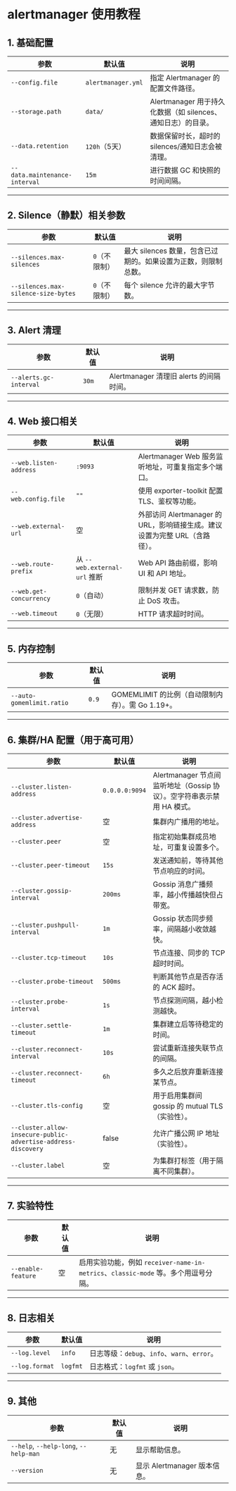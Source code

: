 # alertmanager 使用教程


## 1. 基础配置

| 参数 | 默认值 | 说明 |
|------|--------|------|
| `--config.file` | `alertmanager.yml` | 指定 Alertmanager 的配置文件路径。 |
| `--storage.path` | `data/` | Alertmanager 用于持久化数据（如 silences、通知日志）的目录。 |
| `--data.retention` | `120h`（5天） | 数据保留时长，超时的 silences/通知日志会被清理。 |
| `--data.maintenance-interval` | `15m` | 进行数据 GC 和快照的时间间隔。 |

---

## 2. Silence（静默）相关参数

| 参数 | 默认值 | 说明 |
|------|--------|------|
| `--silences.max-silences` | `0`（不限制） | 最大 silences 数量，包含已过期的。如果设置为正数，则限制总数。 |
| `--silences.max-silence-size-bytes` | `0`（不限制） | 每个 silence 允许的最大字节数。 |

---

## 3. Alert 清理

| 参数 | 默认值 | 说明 |
|------|--------|------|
| `--alerts.gc-interval` | `30m` | Alertmanager 清理旧 alerts 的间隔时间。 |

---

## 4. Web 接口相关

| 参数 | 默认值 | 说明 |
|------|--------|------|
| `--web.listen-address` | `:9093` | Alertmanager Web 服务监听地址，可重复指定多个端口。 |
| `--web.config.file` | `""` | 使用 exporter-toolkit 配置 TLS、鉴权等功能。 |
| `--web.external-url` | 空 | 外部访问 Alertmanager 的 URL，影响链接生成。建议设置为完整 URL（含路径）。 |
| `--web.route-prefix` | 从 `--web.external-url` 推断 | Web API 路由前缀，影响 UI 和 API 地址。 |
| `--web.get-concurrency` | `0`（自动） | 限制并发 GET 请求数，防止 DoS 攻击。 |
| `--web.timeout` | `0`（无限） | HTTP 请求超时时间。 |

---

## 5. 内存控制

| 参数 | 默认值 | 说明 |
|------|--------|------|
| `--auto-gomemlimit.ratio` | `0.9` | GOMEMLIMIT 的比例（自动限制内存）。需 Go 1.19+。 |

---

## 6. 集群/HA 配置（用于高可用）

| 参数 | 默认值 | 说明 |
|------|--------|------|
| `--cluster.listen-address` | `0.0.0.0:9094` | Alertmanager 节点间监听地址（Gossip 协议）。空字符串表示禁用 HA 模式。 |
| `--cluster.advertise-address` | 空 | 集群内广播用的地址。 |
| `--cluster.peer` | 空 | 指定初始集群成员地址，可重复设置多个。 |
| `--cluster.peer-timeout` | `15s` | 发送通知前，等待其他节点响应的时间。 |
| `--cluster.gossip-interval` | `200ms` | Gossip 消息广播频率，越小传播越快但占带宽。 |
| `--cluster.pushpull-interval` | `1m` | Gossip 状态同步频率，间隔越小收敛越快。 |
| `--cluster.tcp-timeout` | `10s` | 节点连接、同步的 TCP 超时时间。 |
| `--cluster.probe-timeout` | `500ms` | 判断其他节点是否存活的 ACK 超时。 |
| `--cluster.probe-interval` | `1s` | 节点探测间隔，越小检测越快。 |
| `--cluster.settle-timeout` | `1m` | 集群建立后等待稳定的时间。 |
| `--cluster.reconnect-interval` | `10s` | 尝试重新连接失联节点的间隔。 |
| `--cluster.reconnect-timeout` | `6h` | 多久之后放弃重新连接某节点。 |
| `--cluster.tls-config` | 空 | 用于启用集群间 gossip 的 mutual TLS（实验性）。 |
| `--cluster.allow-insecure-public-advertise-address-discovery` | false | 允许广播公网 IP 地址（实验性）。 |
| `--cluster.label` | 空 | 为集群打标签（用于隔离不同集群）。 |

---

## 7. 实验特性

| 参数 | 默认值 | 说明 |
|------|--------|------|
| `--enable-feature` | 空 | 启用实验功能，例如 `receiver-name-in-metrics`、`classic-mode` 等。多个用逗号分隔。 |

---

## 8. 日志相关

| 参数 | 默认值 | 说明 |
|------|--------|------|
| `--log.level` | `info` | 日志等级：`debug`、`info`、`warn`、`error`。 |
| `--log.format` | `logfmt` | 日志格式：`logfmt` 或 `json`。 |

---

## 9. 其他

| 参数 | 默认值 | 说明 |
|------|--------|------|
| `--help`, `--help-long`, `--help-man` | 无 | 显示帮助信息。 |
| `--version` | 无 | 显示 Alertmanager 版本信息。 |

